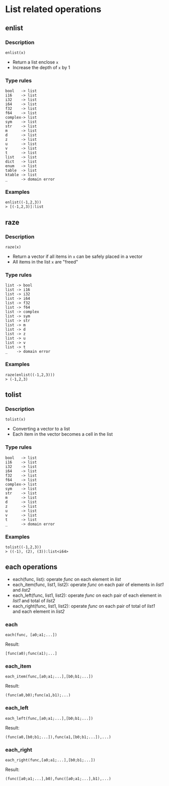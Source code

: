 # List related operations

## enlist

### Description

`enlist(x)`

- Return a list enclose `x`
- Increase the depth of `x` by 1

### Type rules

```no-highlight
bool   -> list
i16    -> list 
i32    -> list 
i64    -> list 
f32    -> list 
f64    -> list 
complex-> list 
sym    -> list 
str    -> list 
m      -> list
d      -> list
z      -> list
u      -> list
v      -> list
t      -> list
list   -> list
dict   -> list
enum   -> list
table  -> list
ktable -> list
_      -> domain error
```

### Examples

```no-highlight
enlist((-1,2,3))
> [(-1,2,3)]:list
```

## raze

### Description

`raze(x)`

- Return a vector if all items in `x` can be safely placed in a vector
- All items in the list `x` are "freed"

### Type rules

```no-highlight
list -> bool
list -> i16
list -> i32
list -> i64
list -> f32
list -> f64
list -> complex
list -> sym
list -> str
list -> m
list -> d
list -> z
list -> u
list -> v
list -> t
_    -> domain error
```

### Examples

```no-highlight
raze(enlist((-1,2,3)))
> (-1,2,3)
```

## tolist

### Description

`tolist(x)`

- Converting a vector to a list
- Each item in the vector becomes a cell in the list

### Type rules

```no-highlight
bool   -> list
i16    -> list 
i32    -> list 
i64    -> list 
f32    -> list 
f64    -> list 
complex-> list 
sym    -> list 
str    -> list 
m      -> list
d      -> list
z      -> list
u      -> list
v      -> list
t      -> list
_      -> domain error
```

### Examples

```no-highlight
tolist((-1,2,3))
> ((-1), (2), (3)):list<i64>
```

## each operations

- each(func, list): operate *func* on each element in *list*
- each_item(func, list1, list2): operate *func* on each pair of elements in *list1* and *list2*
- each_left(func, list1, list2): operate *func* on each pair of each element in *list1* and total of *list2*
- each_right(func, list1, list2): operate *func* on each pair of total of *list1* and each element in *list2*

### each

```no-highlight
each(func, [a0;a1;...])
```

Result:

```no-highlight
[func(a0);func(a1);...]
```

### each_item

```no-highlight
each_item(func,[a0;a1;...],[b0;b1;...])
```

Result:

```no-highlight
(func(a0,b0);func(a1,b1);...)
```

### each_left

```no-highlight
each_left(func,[a0;a1;...],[b0;b1;...])
```

Result:

```no-highlight
(func(a0,[b0;b1;...]),func(a1,[b0;b1;...]),...)
```

### each_right

```no-highlight
each_right(func,[a0;a1;...],[b0;b1;...])
```

Result:

```no-highlight
(func([a0;a1;...],b0),func([a0;a1;...],b1),...)
```
